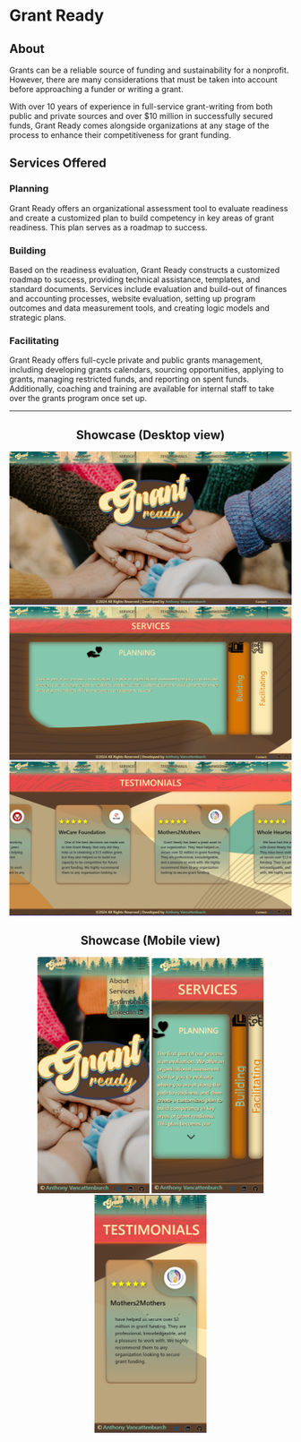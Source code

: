 # Grant Ready

## About
Grants can be a reliable source of funding and sustainability for a nonprofit. However, there are many considerations that must be taken into account before approaching a funder or writing a grant.

With over 10 years of experience in full-service grant-writing from both public and private sources and over $10 million in successfully secured funds, Grant Ready comes alongside organizations at any stage of the process to enhance their competitiveness for grant funding.

## Services Offered
### Planning
Grant Ready offers an organizational assessment tool to evaluate readiness and create a customized plan to build competency in key areas of grant readiness. This plan serves as a roadmap to success.

### Building
Based on the readiness evaluation, Grant Ready constructs a customized roadmap to success, providing technical assistance, templates, and standard documents. Services include evaluation and build-out of finances and accounting processes, website evaluation, setting up program outcomes and data measurement tools, and creating logic models and strategic plans.

### Facilitating
Grant Ready offers full-cycle private and public grants management, including developing grants calendars, sourcing opportunities, applying to grants, managing restricted funds, and reporting on spent funds. Additionally, coaching and training are available for internal staff to take over the grants program once set up.

<hr>

<div align="center">
<h2>Showcase (Desktop view)</h2>
  <img src="./src/assets/img/Hero.png" alt="Hero section on mobile screens" width="600"/>
  <img src="./src/assets/img/Services.png" alt="Services section on mobile screens" width="600"/>
  <img src="./src/assets/img/Testimonials.png" alt="Testimonials section on mobile screens" width="600"/>
</div>

<div align="center">
<h2>Showcase (Mobile view)</h2>
  <img src="./src/assets/img/Hero_mobile.png" alt="Hero section on mobile screens" width="200"/>
  <img src="./src/assets/img/Services_mobile.png" alt="Services section on mobile screens" width="200"/>
  <img src="./src/assets/img/Testimonials_mobile.png" alt="Testimonials section on mobile screens" width="200"/>
</div>